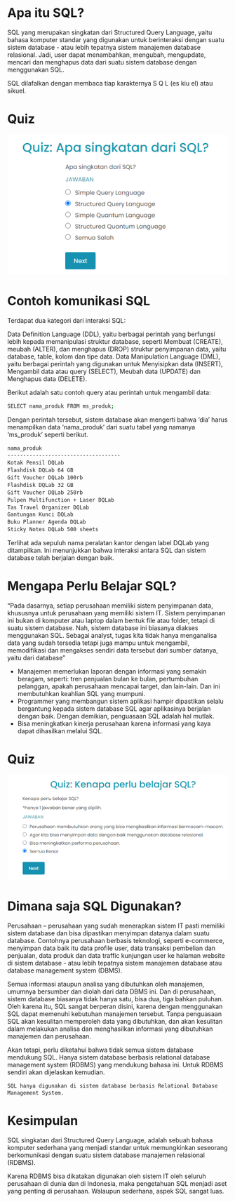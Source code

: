 # Apa itu SQL?
SQL yang merupakan singkatan dari Structured Query Language, yaitu bahasa komputer standar yang digunakan untuk berinteraksi dengan suatu sistem database - atau lebih tepatnya sistem manajemen database relasional. Jadi, user dapat menambahkan, mengubah, mengupdate, mencari dan menghapus data dari suatu sistem database dengan menggunakan SQL.

SQL dilafalkan dengan membaca tiap karakternya S Q L (es kiu el) atau sikuel.

# Quiz 

![Apa_SQL](img/apa-sql.PNG)

# Contoh komunikasi SQL
Terdapat dua kategori dari interaksi SQL: 

Data Definition Language (DDL), yaitu berbagai perintah yang berfungsi lebih kepada memanipulasi struktur database, seperti Membuat (CREATE), meubah (ALTER), dan menghapus (DROP) struktur penyimpanan data, yaitu database, table, kolom dan tipe data.
Data Manipulation Language (DML), yaitu berbagai perintah yang digunakan untuk Menyisipkan data (INSERT), Mengambil data atau query (SELECT), Meubah data (UPDATE) dan Menghapus data (DELETE).

Berikut adalah satu contoh query atau perintah untuk mengambil data:

```bash
SELECT nama_produk FROM ms_produk;
``` 

Dengan perintah tersebut, sistem database akan mengerti bahwa ‘dia’ harus menampilkan data ‘nama_produk’ dari suatu tabel yang namanya ‘ms_produk’ seperti berikut.

```bash
nama_produk                        
------------------------------------
Kotak Pensil DQLab                 
Flashdisk DQLab 64 GB              
Gift Voucher DQLab 100rb           
Flashdisk DQLab 32 GB              
Gift Voucher DQLab 250rb           
Pulpen Multifunction + Laser DQLab 
Tas Travel Organizer DQLab         
Gantungan Kunci DQLab              
Buku Planner Agenda DQLab          
Sticky Notes DQLab 500 sheets      
```

Terlihat ada sepuluh nama peralatan kantor dengan label DQLab yang ditampilkan. Ini menunjukkan bahwa interaksi antara SQL dan sistem database telah berjalan dengan baik.

# Mengapa Perlu Belajar SQL?

“Pada dasarnya, setiap perusahaan memiliki sistem penyimpanan data, khususnya untuk perusahaan yang memiliki sistem IT. Sistem penyimpanan ini bukan di komputer atau laptop dalam bentuk file atau folder, tetapi di suatu sistem database. Nah, sistem database ini biasanya diakses menggunakan SQL. Sebagai analyst, tugas kita tidak hanya menganalisa data yang sudah tersedia tetapi juga mampu untuk mengambil, memodifikasi dan mengakses sendiri data tersebut dari sumber datanya, yaitu dari database” 

- Manajemen memerlukan laporan dengan informasi yang semakin beragam, seperti: tren penjualan bulan ke bulan, pertumbuhan pelanggan, apakah perusahaan mencapai target, dan lain-lain. Dan ini membutuhkan keahlian SQL yang mumpuni.
- Programmer yang membangun sistem aplikasi hampir dipastikan selalu bergantung kepada sistem database SQL agar aplikasinya berjalan dengan baik. Dengan demikian, penguasaan SQL adalah hal mutlak.
- Bisa meningkatkan kinerja perusahaan karena informasi yang kaya dapat dihasilkan melalui SQL.

# Quiz

![Quiz](img/quiz-sql.PNG)

# Dimana saja SQL Digunakan?
Perusahaan – perusahaan yang sudah menerapkan sistem IT pasti memiliki sistem database dan bisa dipastikan menyimpan datanya dalam suatu database. Contohnya perusahaan berbasis teknologi, seperti e-commerce, menyimpan data baik itu data profile user, data transaksi pembelian dan penjualan, data produk dan data traffic kunjungan user ke halaman website di sistem database - atau lebih tepatnya sistem manajemen database atau database management system (DBMS).

Semua informasi ataupun analisa yang dibutuhkan oleh manajemen, umumnya bersumber dan diolah dari data DBMS ini. Dan di perusahaan, sistem database biasanya tidak hanya satu, bisa dua, tiga bahkan puluhan. Oleh karena itu, SQL sangat berperan disini, karena dengan menggunakan SQL dapat memenuhi kebutuhan manajemen tersebut. Tanpa penguasaan SQL  akan kesulitan memperoleh data yang dibutuhkan, dan akan kesulitan dalam melakukan analisa dan menghasilkan informasi yang dibutuhkan manajemen dan perusahaan.

Akan tetapi, perlu diketahui bahwa tidak semua sistem database mendukung SQL. Hanya sistem database berbasis relational database management system (RDBMS) yang mendukung bahasa ini. Untuk RDBMS sendiri akan dijelaskan kemudian.

```
SQL hanya digunakan di sistem database berbasis Relational Database Management System.
```

# Kesimpulan
SQL singkatan dari Structured Query Language, adalah sebuah bahasa komputer sederhana yang menjadi standar untuk memungkinkan seseorang berkomunikasi dengan suatu sistem database manajemen relasional (RDBMS).

Karena RDBMS bisa dikatakan digunakan oleh sistem IT oleh seluruh perusahaan di dunia dan di Indonesia, maka pengetahuan SQL menjadi aset yang penting di perusahaan. Walaupun sederhana, aspek SQL sangat luas.
